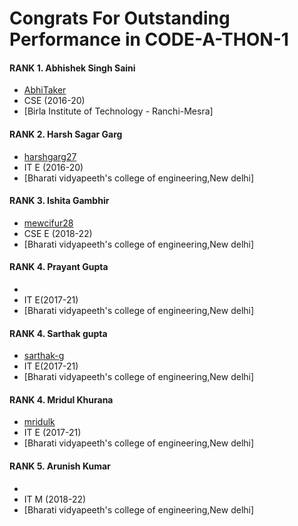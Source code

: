 Congrats For Outstanding Performance in CODE-A-THON-1
===================

#### RANK 1. Abhishek Singh Saini
- [AbhiTaker](https://github.com/AbhiTaker)
- CSE (2016-20)
- [Birla Institute of Technology - Ranchi-Mesra]

#### RANK 2. Harsh Sagar Garg
- [harshgarg27](https://github.com/harshgarg27)
- IT E (2016-20)
- [Bharati vidyapeeth's college of engineering,New delhi]

#### RANK 3. Ishita Gambhir
- [mewcifur28](https://github.com/mewcifur28)
- CSE E (2018-22)
- [Bharati vidyapeeth's college of engineering,New delhi]

#### RANK 4. Prayant Gupta
- 
- IT E(2017-21)
- [Bharati vidyapeeth's college of engineering,New delhi]

#### RANK 4. Sarthak gupta
- [sarthak-g](https://github.com/sarthak-g)
- IT E(2017-21)
- [Bharati vidyapeeth's college of engineering,New delhi]

#### RANK 4. Mridul Khurana
- [mridulk](https://github.com/mridulk)
- IT E (2017-21)
- [Bharati vidyapeeth's college of engineering,New delhi]

#### RANK 5. Arunish Kumar
- 
- IT M (2018-22)
- [Bharati vidyapeeth's college of engineering,New delhi]

